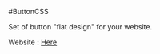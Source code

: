 #ButtonCSS

Set of button "flat design" for your website.

Website : <a href="http://guklam.esy.es/BTN/demo.html">Here</a>
